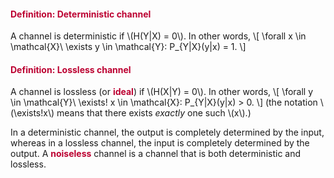 <div class="content-box pad-box-mini border border-trbl border-round">
<h4 style="color: #bc0031;"><strong>Definition: Deterministic channel</strong></h4>
A channel is deterministic if \(H(Y|X) = 0\). In other words, \[ \forall x \in \mathcal{X}\ \exists y \in \mathcal{Y}: P_{Y|X}(y|x) = 1. \]</div>
<div class="content-box pad-box-mini border border-trbl border-round">
<h4 style="color: #bc0031;"><strong>Definition: Lossless channel</strong></h4>
A channel is lossless (or <span style="color: #bc0031;"><strong>ideal</strong></span>) if \(H(X|Y) = 0\). In other words, \[ \forall y \in \mathcal{Y}\ \exists! x \in \mathcal{X}: P_{Y|X}(y|x) &gt; 0. \] (the notation \(\exists!x\) means that there exists <i>exactly</i> one such \(x\).)</div>
<p>In a deterministic channel, the output is completely determined by the input, whereas in a lossless channel, the input is completely determined by the output. A <span style="color: #bc0031;"><strong>noiseless</strong></span> channel is a channel that is both deterministic and lossless.</p>